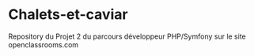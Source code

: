 # Chalets-et-caviar
Repository du Projet 2 du parcours développeur PHP/Symfony sur le site openclassrooms.com
